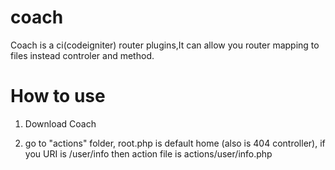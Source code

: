 # coach
Coach is a ci(codeigniter) router plugins,It can allow you router mapping to files instead controler and method.

# How to use
1. Download Coach

2. go to "actions" folder, root.php is default home (also is 404 controller), if you URI is /user/info then action file is actions/user/info.php
